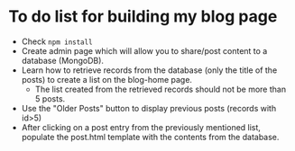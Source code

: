 # To do list for building my blog page
* Check `npm install`
* Create admin page which will allow you to share/post content to a database (MongoDB).
* Learn how to retrieve records from the database (only the title of the posts) to create a list on the blog-home page.
  * The list created from the retrieved records should not be more than 5 posts.
* Use the "Older Posts" button to display previous posts (records with id>5)
* After clicking on a post entry from the previously mentioned list, populate the post.html template with the contents from the database.

